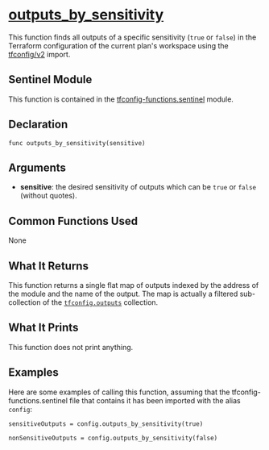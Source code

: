 # [outputs_by_sensitivity](../tfconfig-functions.sentinel#L176)
This function finds all outputs of a specific sensitivity (`true` or `false`) in the Terraform configuration of the current plan's workspace using the [tfconfig/v2](https://www.terraform.io/docs/cloud/sentinel/import/tfconfig-v2.html) import.

## Sentinel Module
This function is contained in the [tfconfig-functions.sentinel](../../tfconfig-functions.sentinel) module.

## Declaration
`func outputs_by_sensitivity(sensitive)`

## Arguments
* **sensitive**: the desired sensitivity of outputs which can be `true` or `false` (without quotes).

## Common Functions Used
None

## What It Returns
This function returns a single flat map of outputs indexed by the address of the module and the name of the output. The map is actually a filtered sub-collection of the [`tfconfig.outputs`](https://www.terraform.io/docs/cloud/sentinel/import/tfconfig-v2.html#the-outputs-collection) collection.

## What It Prints
This function does not print anything.

## Examples
Here are some examples of calling this function, assuming that the tfconfig-functions.sentinel file that contains it has been imported with the alias `config`:
```
sensitiveOutputs = config.outputs_by_sensitivity(true)

nonSensitiveOutputs = config.outputs_by_sensitivity(false)
```
